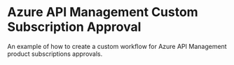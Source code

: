 # Azure API Management Custom Subscription Approval
An example of how to create a custom workflow for Azure API Management product subscriptions approvals.
